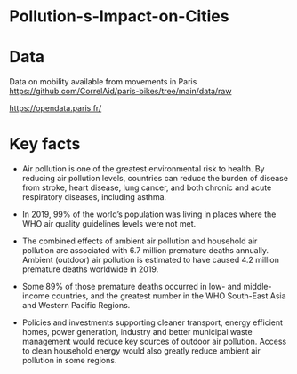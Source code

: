 # Pollution-s-Impact-on-Cities


# Data 

Data on mobility available from movements in Paris
https://github.com/CorrelAid/paris-bikes/tree/main/data/raw

https://opendata.paris.fr/

# Key facts 

- Air pollution is one of the greatest environmental risk to health. By reducing air pollution levels, countries can reduce the burden of disease from stroke, heart disease, lung cancer, and both chronic and acute respiratory diseases, including asthma.

- In 2019, 99% of the world’s population was living in places where the WHO air quality guidelines levels were not met.

- The combined effects of ambient air pollution and household air pollution are associated with 6.7 million premature deaths annually.
Ambient (outdoor) air pollution is estimated to have caused 4.2 million premature deaths worldwide in 2019.

- Some 89% of those premature deaths occurred in low- and middle-income countries, and the greatest number in the WHO South-East Asia and Western Pacific Regions.

- Policies and investments supporting cleaner transport, energy efficient homes, power generation, industry and better municipal waste management would reduce key sources of outdoor air pollution. Access to clean household energy would also greatly reduce ambient air pollution in some regions.
